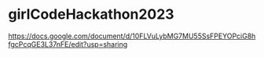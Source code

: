 # girlCodeHackathon2023

https://docs.google.com/document/d/10FLVuLybMG7MU55SsFPEYOPciG8hfgcPcqGE3L37nFE/edit?usp=sharing
